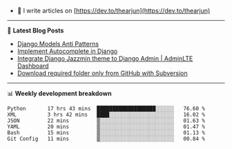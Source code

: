 <!-- ![My Profile Introduction Image](https://i.ibb.co/tLFZ15Q/gh.png) -->
- 📝 I write articles on [https://dev.to/thearjun](https://dev.to/thearjun)

-------

📕 **Latest Blog Posts**
<!-- BLOG-POST-LIST:START -->
- [Django Models Anti Patterns](https://dev.to/thearjun/django-models-anti-patterns-1ma1)
- [Implement Autocomplete in Django](https://dev.to/thearjun/implement-autocomplete-in-django-3h20)
- [Integrate Django Jazzmin theme to Django Admin | AdminLTE Dashboard](https://dev.to/thearjun/integrate-django-jazzmin-theme-to-django-admin-adminlte-dashboard-5aao)
- [Download required folder only from GitHub with Subversion](https://dev.to/thearjun/download-required-folder-only-from-github-with-subversion-2gpc)
<!-- BLOG-POST-LIST:END -->

-------

📊 **Weekly development breakdown**
<!--START_SECTION:waka-->

```text
Python       17 hrs 43 mins  ███████████████████░░░░░░   76.60 %
XML          3 hrs 42 mins   ████░░░░░░░░░░░░░░░░░░░░░   16.02 %
JSON         22 mins         ▒░░░░░░░░░░░░░░░░░░░░░░░░   01.63 %
YAML         20 mins         ▒░░░░░░░░░░░░░░░░░░░░░░░░   01.47 %
Bash         15 mins         ▒░░░░░░░░░░░░░░░░░░░░░░░░   01.13 %
Git Config   11 mins         ▒░░░░░░░░░░░░░░░░░░░░░░░░   00.84 %
```

<!--END_SECTION:waka-->
<img src='https://profile-counter.glitch.me/thearjun/count.svg' width='0px'>
